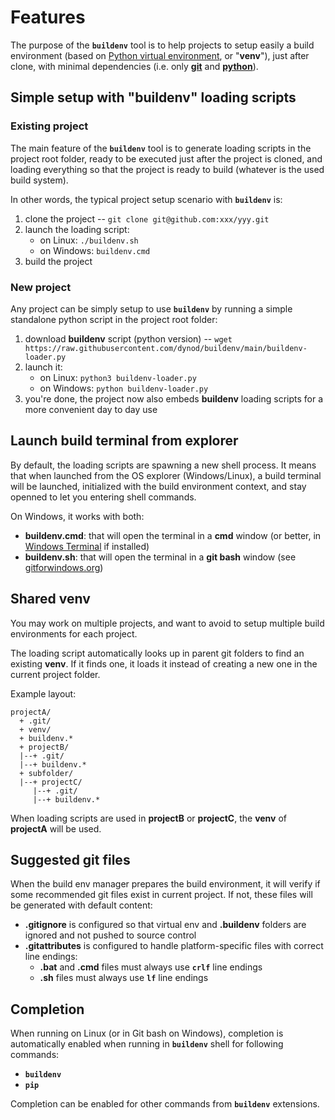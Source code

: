 # Features

The purpose of the **`buildenv`** tool is to help projects to setup easily a build environment (based on [Python virtual environment](https://docs.python.org/3/library/venv.html), or "**venv**"), just after clone, with minimal dependencies (i.e. only [**git**](https://git-scm.com/) and [**python**](https://www.python.org/)).

## Simple setup with "buildenv" loading scripts

### Existing project

The main feature of the **`buildenv`** tool is to generate loading scripts in the project root folder, ready to be executed just after the project is cloned, and loading everything so that the project is ready to build (whatever is the used build system).

In other words, the typical project setup scenario with **`buildenv`** is:
1. clone the project -- `git clone git@github.com:xxx/yyy.git`
1. launch the loading script:
    * on Linux: `./buildenv.sh`
    * on Windows: `buildenv.cmd`
1. build the project

### New project

Any project can be simply setup to use **`buildenv`** by running a simple standalone python script in the project root folder:
1. download **buildenv** script (python version) -- `wget https://raw.githubusercontent.com/dynod/buildenv/main/buildenv-loader.py`
1. launch it:
    * on Linux: `python3 buildenv-loader.py`
    * on Windows: `python buildenv-loader.py`
1. you're done, the project now also embeds **buildenv** loading scripts for a more convenient day to day use

## Launch build terminal from explorer

By default, the loading scripts are spawning a new shell process. It means that when launched from the OS explorer (Windows/Linux), a build terminal will be launched, initialized with the build environment context, and stay openned to let you entering shell commands.

On Windows, it works with both:
* **buildenv.cmd**: that will open the terminal in a **cmd** window (or better, in [Windows Terminal](https://github.com/microsoft/terminal) if installed)
* **buildenv.sh**: that will open the terminal in a **git bash** window (see [gitforwindows.org](https://gitforwindows.org/))

## Shared venv

You may work on multiple projects, and want to avoid to setup multiple build environments for each project.

The loading script automatically looks up in parent git folders to find an existing **venv**.
If it finds one, it loads it instead of creating a new one in the current project folder.

Example layout:
```
projectA/
  + .git/
  + venv/
  + buildenv.*
  + projectB/
  |--+ .git/
  |--+ buildenv.*
  + subfolder/
  |--+ projectC/
     |--+ .git/
     |--+ buildenv.*
```
When loading scripts are used in **projectB** or **projectC**, the **venv** of **projectA** will be used.

## Suggested git files

When the build env manager prepares the build environment, it will verify if some recommended git files exist in current project.
If not, these files will be generated with default content:

* **.gitignore** is configured so that virtual env and **.buildenv** folders are ignored and not pushed to source control
* **.gitattributes** is configured to handle platform-specific files with correct line endings:
  * **.bat** and **.cmd** files must always use **`crlf`** line endings
  * **.sh** files must always use **`lf`** line endings

## Completion

When running on Linux (or in Git bash on Windows), completion is automatically enabled when running in **`buildenv`** shell for following commands:
* **`buildenv`**
* **`pip`**

Completion can be enabled for other commands from **`buildenv`** extensions.
